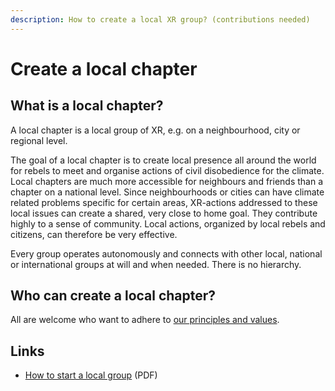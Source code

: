 ```yaml
---
description: How to create a local XR group? (contributions needed)
---
```


# Create a local chapter

## What is a local chapter?

A local chapter is a local group of XR, e.g. on a neighbourhood, city or regional level.

The goal of a local chapter is to create local presence all around the world for rebels to meet and organise actions of civil disobedience for the climate. Local chapters are much more accessible for neighbours and friends than a chapter on a national level. Since neighbourhoods or cities can have climate related problems specific for certain areas, XR-actions addressed to these local issues can create a shared, very close to home goal. They contribute highly to a sense of community. Local actions, organized by local rebels and citizens, can therefore be very effective.

Every group operates autonomously and connects with other local, national or international groups at will and when needed. There is no hierarchy.

## Who can create a local chapter?

All are welcome who want to adhere to [our principles and values](https://github.com/extinctionrebellion/extinctionrebellion/blob/master/principles.md).

## Links

* [How to start a local group](https://rebellion.earth/wp-content/uploads/2019/04/How-to-start-a-local-Extinction-Rebellion-group.pdf) \(PDF\)

